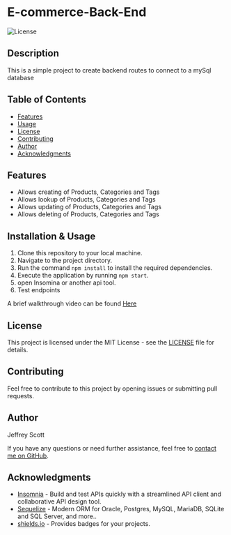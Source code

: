 # E-commerce-Back-End

![License](https://img.shields.io/badge/License-MIT-brightgreen)

## Description

This is a simple project to create backend routes to connect to a mySql database

## Table of Contents

- [Features](#features)
- [Usage](#usage)
- [License](#license)
- [Contributing](#contributing)
- [Author](#author)
- [Acknowledgments](#acknowledgments)

## Features

- Allows creating of Products, Categories and Tags
- Allows lookup of Products, Categories and Tags
- Allows updating of Products, Categories and Tags
- Allows deleting of Products, Categories and Tags

## Installation & Usage

1. Clone this repository to your local machine.
2. Navigate to the project directory.
3. Run the command `npm install` to install the required dependencies.
4. Execute the application by running `npm start`.
5. open Insomina or another api tool.
6. Test endpoints 

A brief walkthrough video can be found [Here](https://drive.google.com/file/d/1MFGgd_GBp4-xmO7Jx3Gdue479Ho5qjZf/view?usp=sharing)

## License

This project is licensed under the MIT License - see the [LICENSE](LICENSE) file for details.

## Contributing

Feel free to contribute to this project by opening issues or submitting pull requests.

## Author

Jeffrey Scott

If you have any questions or need further assistance, feel free to [contact me on GitHub](https://github.com/vader9911).

## Acknowledgments

- [Insomnia](https://insomnia.rest/) - Build and test APIs quickly with a streamlined API client and collaborative API design tool.
- [Sequelize](https://sequelize.org/) - Modern ORM for Oracle, Postgres, MySQL, MariaDB, SQLite and SQL Server, and more..
- [shields.io](https://shields.io/) - Provides badges for your projects.
